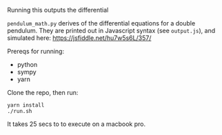 Running this outputs the differential

`pendulum_math.py` derives of the differential equations for a double pendulum. They are printed out in Javascript syntax (see `output.js`), and simulated here: https://jsfiddle.net/hu7w5s6L/357/

Prereqs for running:
  - python
  - sympy
  - yarn

Clone the repo, then run:

```
yarn install
./run.sh
```

It takes 25 secs to to execute on a macbook pro.
